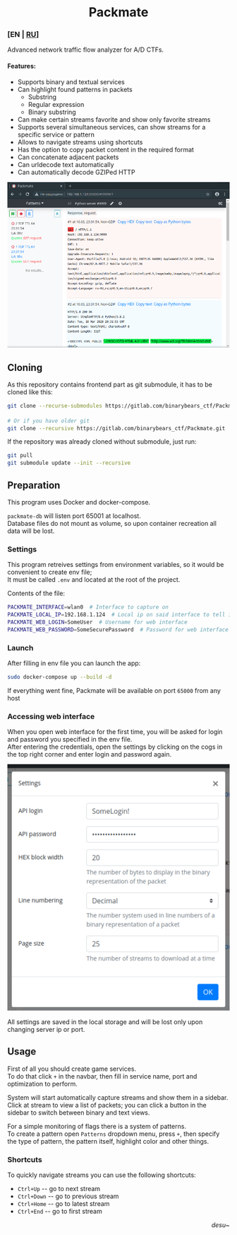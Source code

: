 <div align="center">

# Packmate
</div>

### [EN | [RU](README.md)]
Advanced network traffic flow analyzer for A/D CTFs.

#### Features:
* Supports binary and textual services
* Can highlight found patterns in packets
  * Substring
  * Regular expression
  * Binary substring
* Can make certain streams favorite and show only favorite streams
* Supports several simultaneous services, can show streams for a specific service or pattern
* Allows to navigate streams using shortcuts
* Has the option to copy packet content in the required format
* Can concatenate adjacent packets
* Can urldecode text automatically
* Can automatically decode GZIPed HTTP

![Main window](screenshots/Screenshot.png)
## Cloning
As this repository contains frontend part as git submodule, it has to be cloned like this:
```bash
git clone --recurse-submodules https://gitlab.com/binarybears_ctf/Packmate.git

# Or if you have older git
git clone --recursive https://gitlab.com/binarybears_ctf/Packmate.git
```

If the repository was already cloned without submodule, just run:
```bash
git pull
git submodule update --init --recursive
```

## Preparation
This program uses Docker and docker-compose.

`packmate-db` will listen port 65001 at localhost.  
Database files do not mount as volume, so upon container recreation all data will be lost.

### Settings
This program retreives settings from environment variables, 
so it would be convenient to create env file;  
It must be called `.env` and located at the root of the project.

Contents of the file:
```bash
PACKMATE_INTERFACE=wlan0  # Interface to capture on
PACKMATE_LOCAL_IP=192.168.1.124  # Local ip on said interface to tell incoming packets from outgoing
PACKMATE_WEB_LOGIN=SomeUser  # Username for web interface
PACKMATE_WEB_PASSWORD=SomeSecurePassword  # Password for web interface
```

### Launch
After filling in env file you can launch the app:
```bash
sudo docker-compose up --build -d
```

If everything went fine, Packmate will be available on port `65000` from any host

### Accessing web interface
When you open web interface for the first time, you will be asked for login and password
you specified in the env file.  
After entering the credentials, open the settings by clicking on the cogs 
in the top right corner and enter login and password again.

![Settings](screenshots/Screenshot_Settings.png)

All settings are saved in the local storage and will be 
lost only upon changing server ip or port.

## Usage
First of all you should create game services.  
To do that click `+` in the navbar, 
then fill in service name, port and optimization to perform.

System will start automatically capture streams and show them in a sidebar.  
Click at stream to view a list of packets;
you can click a button in the sidebar to switch between binary and text views.

For a simple monitoring of flags there is a system of patterns.  
To create a pattern open `Patterns` dropdown menu, press `+`, then 
specify the type of pattern, the pattern itself, highlight color and other things.

### Shortcuts
To quickly navigate streams you can use the following shortcuts:
* `Ctrl+Up` -- go to next stream
* `Ctrl+Down` -- go to previous stream
* `Ctrl+Home` -- go to latest stream
* `Ctrl+End` -- go to first stream

<div align="right">

*desu~*
</div>
